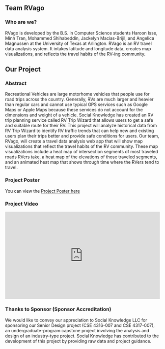 ## Team RVago

### Who are we?
RVago is developed by the B.S. in Computer Science students Haroon Isse, Minh Tran, Mohammed Shihabeddin, Jackelyn Macias-Brijil, and Angelica Magnussen at the University of Texas at Arlington. RVago is an RV travel data analysis system. It intakes latitude and longitude data, creates map visualizations, and reflects the travel habits of the RV-ing community.

## Our Project

### Abstract
Recreational Vehicles are large motorhome vehicles that people use for road trips across the country. Generally, RVs are much larger and heavier than regular cars and cannot use typical GPS services such as Google Maps or Apple Maps because these services do not account for the dimensions and weight of a vehicle. Social Knowledge has created an RV trip planning service called RV Trip Wizard that allows users to get a safe and suitable route for their RV. This project will analyze historical data from RV Trip Wizard to identify RV traffic trends that can help new and existing users plan their trips better and provide safe conditions for users. Our team, RVago, will create a travel data analysis web app that will show map visualizations that reflect the travel habits of the RV community. These map visualizations include a heat map of intersection segments of most traveled roads RVers take, a heat map of the elevations of those traveled segments, and an animated heat map that shows through time where the RVers tend to travel.

### Project Poster
You can view the [Project Poster here](https://uta.engineering/innovationday/posters/2022/98.pdf)

### Project Video
<style>.embed-container { position: relative; padding-bottom: 56.25%; height: 0; overflow: hidden; max-width: 100%; } .embed-container iframe, .embed-container object, .embed-container embed { position: absolute; top: 0; left: 0; width: 100%; height: 100%; }</style><div class='embed-container'><iframe src='https://www.youtube.com/embed/sfy39dSmKuk' frameborder='0' allowfullscreen></iframe></div>

### 

### Thanks to Sponsor (Sponsor Accreditation)
We would like to convey our appreciation to Social Knowledge LLC for sponsoring our Senior Design project (CSE 4316-007 and CSE 4317-007), an undergraduate-program capstone project involving the analysis and design of an industry-type project. Social Knowledge has contributed to the development of this project by providing raw data and project guidance.
